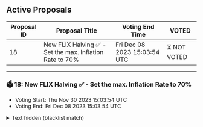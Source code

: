 ## Active Proposals

| Proposal ID | Proposal Title | Voting End Time | VOTED |
|-------------|----------------|-----------------|-------|
| 18 | New FLIX Halving ✅ - Set the max. Inflation Rate to 70% | Fri Dec 08 2023 15:03:54 UTC | ⏳ NOT VOTED |

---

### 🗳 18: New FLIX Halving ✅ - Set the max. Inflation Rate to 70%
- Voting Start: Thu Nov 30 2023 15:03:54 UTC
- Voting End: Fri Dec 08 2023 15:03:54 UTC

<details>
<summary>Text hidden (blacklist match)</summary>
 
</details>
